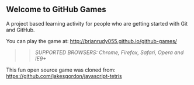 ## Welcome to GitHub Games

A project based learning activity for people who are getting started with Git and GitHub.

You can play the game at: http://brianrudy055.github.io/github-games/

>> _*SUPPORTED BROWSERS*: Chrome, Firefox, Safari, Opera and IE9+_

This fun open source game was cloned from: https://github.com/jakesgordon/javascript-tetris

